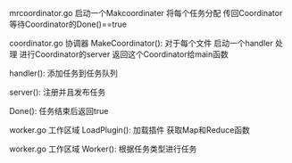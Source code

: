 mrcoordinator.go
启动一个Makcoordinater 将每个任务分配
传回Coordinator
等待Coordinator的Done()==true



coordinator.go 协调器
MakeCoordinator():
对于每个文件 启动一个handler 处理
进行Coordinator的server
返回这个Coordinator给main函数

handler():
添加任务到任务队列

server():
注册并且发布任务

Done():
任务结束后返回true  

worker.go 工作区域
LoadPlugin():
加载插件 获取Map和Reduce函数

worker.go 工作区域
Worker():
根据任务类型进行任务
